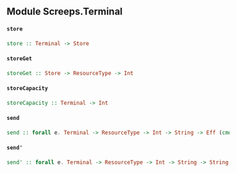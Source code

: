 ## Module Screeps.Terminal

#### `store`

``` purescript
store :: Terminal -> Store
```

#### `storeGet`

``` purescript
storeGet :: Store -> ResourceType -> Int
```

#### `storeCapacity`

``` purescript
storeCapacity :: Terminal -> Int
```

#### `send`

``` purescript
send :: forall e. Terminal -> ResourceType -> Int -> String -> Eff (cmd :: CMD | e) ReturnCode
```

#### `send'`

``` purescript
send' :: forall e. Terminal -> ResourceType -> Int -> String -> String -> Eff (cmd :: CMD | e) ReturnCode
```


